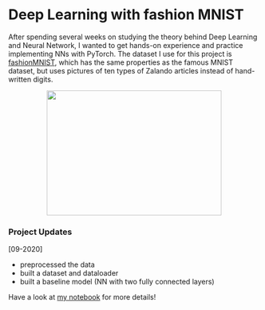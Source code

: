 # Deep Learning with fashion MNIST

After spending several weeks on studying the theory behind Deep Learning and Neural Network, I wanted to get hands-on experience and practice implementing NNs with PyTorch. The dataset I use for this project is [fashionMNIST](https://www.kaggle.com/zalando-research/fashionmnist), which has the same properties as the famous MNIST dataset, but uses pictures of ten types of Zalando articles instead of hand-written digits.

<p align="center">
  <img width="350" height="250" src="https://cdn.pixabay.com/photo/2016/03/31/23/37/blouse-1297721_960_720.png">
</p>

### Project Updates

[09-2020]
 - preprocessed the data
 - built a dataset and dataloader
 - built a baseline model (NN with two fully connected layers) 

Have a look at [my notebook](https://github.com/HeleneFabia/fashion-mnist/blob/master/fashionmnist.ipynb) for more details! 
